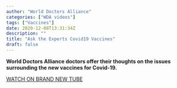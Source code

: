 ```yaml
---
author: "World Doctors Alliance"
categories: ["WDA videos"]
tags: ["Vaccines"]
date: 2020-12-08T13:31:34Z
description: ""
title: "Ask the Experts Covid19 Vaccines"
draft: false
---
```


**World Doctors Alliance doctors offer their thoughts on the issues surrounding the new vaccines for Covid-19.**

[WATCH ON BRAND NEW TUBE](https://brandnewtube.com/watch/ask-the-experts-covid19_eZsej9Uiah1gNlP.html)